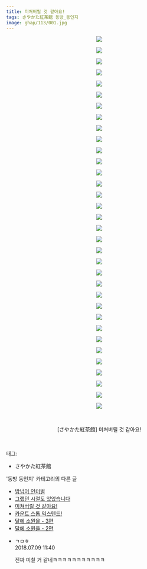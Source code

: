 ```yaml
---
title: 미쳐버릴 것 같아요!
tags: さやかた紅茶館 동방_동인지
image: ghap/113/001.jpg
---
```

<div class="article">
<p style="text-align: center; clear: none; float: none;"><img src="{{ site.nasurl }}/ghap/113/001.jpg"/></p>
<p style="text-align: center; clear: none; float: none;"><img src="{{ site.nasurl }}/ghap/113/002.jpg"/></p>
<p style="text-align: center; clear: none; float: none;"><img src="{{ site.nasurl }}/ghap/113/003.jpg"/></p>
<p style="text-align: center; clear: none; float: none;"><img src="{{ site.nasurl }}/ghap/113/004.jpg"/></p>
<p style="text-align: center; clear: none; float: none;"><img src="{{ site.nasurl }}/ghap/113/005.jpg"/></p>
<p style="text-align: center; clear: none; float: none;"><img src="{{ site.nasurl }}/ghap/113/006.jpg"/></p>
<p style="text-align: center; clear: none; float: none;"><img src="{{ site.nasurl }}/ghap/113/007.jpg"/></p>
<p style="text-align: center; clear: none; float: none;"><img src="{{ site.nasurl }}/ghap/113/008.jpg"/></p>
<p style="text-align: center; clear: none; float: none;"><img src="{{ site.nasurl }}/ghap/113/009.jpg"/></p>
<p style="text-align: center; clear: none; float: none;"><img src="{{ site.nasurl }}/ghap/113/010.jpg"/></p>
<p style="text-align: center; clear: none; float: none;"><img src="{{ site.nasurl }}/ghap/113/011.jpg"/></p>
<p style="text-align: center; clear: none; float: none;"><img src="{{ site.nasurl }}/ghap/113/012.jpg"/></p>
<p style="text-align: center; clear: none; float: none;"><img src="{{ site.nasurl }}/ghap/113/013.jpg"/></p>
<p style="text-align: center; clear: none; float: none;"><img src="{{ site.nasurl }}/ghap/113/014.jpg"/></p>
<p style="text-align: center; clear: none; float: none;"><img src="{{ site.nasurl }}/ghap/113/015.jpg"/></p>
<p style="text-align: center; clear: none; float: none;"><img src="{{ site.nasurl }}/ghap/113/016.jpg"/></p>
<p style="text-align: center; clear: none; float: none;"><img src="{{ site.nasurl }}/ghap/113/017.jpg"/></p>
<p style="text-align: center; clear: none; float: none;"><img src="{{ site.nasurl }}/ghap/113/018.jpg"/></p>
<p style="text-align: center; clear: none; float: none;"><img src="{{ site.nasurl }}/ghap/113/019.jpg"/></p>
<p style="text-align: center; clear: none; float: none;"><img src="{{ site.nasurl }}/ghap/113/020.jpg"/></p>
<p style="text-align: center; clear: none; float: none;"><img src="{{ site.nasurl }}/ghap/113/021.jpg"/></p>
<p style="text-align: center; clear: none; float: none;"><img src="{{ site.nasurl }}/ghap/113/022.jpg"/></p>
<p style="text-align: center; clear: none; float: none;"><img src="{{ site.nasurl }}/ghap/113/023.jpg"/></p>
<p style="text-align: center; clear: none; float: none;"><img src="{{ site.nasurl }}/ghap/113/024.jpg"/></p>
<p style="text-align: center; clear: none; float: none;"><img src="{{ site.nasurl }}/ghap/113/025.jpg"/></p>
<p style="text-align: center; clear: none; float: none;"><img src="{{ site.nasurl }}/ghap/113/026.jpg"/></p>
<p style="text-align: center; clear: none; float: none;"><img src="{{ site.nasurl }}/ghap/113/027.jpg"/></p>
<p style="text-align: center; clear: none; float: none;"><img src="{{ site.nasurl }}/ghap/113/028.jpg"/></p>
<p style="text-align: center; clear: none; float: none;"><img src="{{ site.nasurl }}/ghap/113/029.jpg"/></p>
<p style="text-align: center; clear: none; float: none;"><img src="{{ site.nasurl }}/ghap/113/030.jpg"/></p>
<p style="text-align: center; clear: none; float: none;"><img src="{{ site.nasurl }}/ghap/113/031.jpg"/></p>
<p style="text-align: center; clear: none; float: none;"><img src="{{ site.nasurl }}/ghap/113/032.jpg"/></p>
<p style="text-align: center; clear: none; float: none;"><img src="{{ site.nasurl }}/ghap/113/033.jpg"/></p>
<p style="text-align: center; clear: none; float: none;"><img src="{{ site.nasurl }}/ghap/113/034.jpg"/></p>
<p style="text-align: center; clear: none; float: none;"><br/></p>
<p style="text-align: center; clear: none; float: none;">[さやかた紅茶館] 미쳐버릴 것 같아요!</p>
<p><br/></p>
</div><div class="tagTrail">
<p>태그: </p>
<ul>
<li>さやかた紅茶館</li>
</ul>
</div><div class="another">
<p>'동방 동인지' 카테고리의 다른 글</p>
<ul>
<li><a href="/2016-06-18-ghap_115">밤넘어 인터벌</a></li>
<li><a href="/2016-06-18-ghap_114">그랬던 시절도 있었습니다</a></li>
<li><a href="/2016-06-18-ghap_113">미쳐버릴 것 같아요!</a></li>
<li><a href="/2016-06-18-ghap_112">카운트 스톱 익스텐드!</a></li>
<li><a href="/2016-06-18-ghap_111">달에 소원을 - 3편</a></li>
<li><a href="/2016-06-18-ghap_110">달에 소원을 - 2편</a></li>
</ul>
</div><div class="cb_module cb_fluid">
<div class="cb_wrt cb_profile">
<div class="comment">
<ul>
<li class="cb_thumb_off" id="comment15282647">
<div class="cb_comment_area">
<div class="cb_info_area">
<div class="cb_section">
<span class="cb_nick_name">ㄱㅁㅎ</span>
</div>
<div class="cb_section">
<span class="cb_date">2018.07.09 11:40 </span>
</div>
</div>
<div class="cb_dsc_comment">
<p class="cb_dsc">
											진짜 미칠 거 같네ㅋㅋㅋㅋㅋㅋㅋㅋㅋㅋㅋ
										</p>
</div>
</div></li>
</ul>
</div>
</div><!-- commentList close -->
</div>